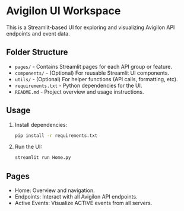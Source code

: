 # Avigilon UI Workspace

This is a Streamlit-based UI for exploring and visualizing Avigilon API endpoints and event data.

## Folder Structure

- `pages/` - Contains Streamlit pages for each API group or feature.
- `components/` - (Optional) For reusable Streamlit UI components.
- `utils/` - (Optional) For helper functions (API calls, formatting, etc).
- `requirements.txt` - Python dependencies for the UI.
- `README.md` - Project overview and usage instructions.

## Usage

1. Install dependencies:
   ```bash
   pip install -r requirements.txt
   ```
2. Run the UI:
   ```bash
   streamlit run Home.py
   ```

## Pages
- Home: Overview and navigation.
- Endpoints: Interact with all Avigilon API endpoints.
- Active Events: Visualize ACTIVE events from all servers.
